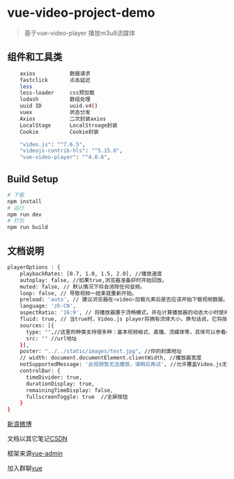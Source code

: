 # vue-video-project-demo
> 基于vue-video-player 播放m3u8流媒体
## 组件和工具类
``` bash
    axios           数据请求
    fastclick       点击延迟
    less
    less-loader     css预加载
    lodash          数组处理
    uuid ID         uuid.v4()
    vuex            状态分发
    Axios           二次封装axios
    LocalStage      LocalStroage封装
    Cookie          Cookie封装

    "video.js": "^7.6.5",
    "videojs-contrib-hls": "^5.15.0",
    "vue-video-player": "^4.0.6",
```
## Build Setup

``` bash
# 下载
npm install
# 运行
npm run dev
# 打包
npm run build
```
## 文档说明
``` bash
playerOptions : {
    playbackRates: [0.7, 1.0, 1.5, 2.0], //播放速度
    autoplay: false, //如果true,浏览器准备好时开始回放。
    muted: false, // 默认情况下将会消除任何音频。
    loop: false, // 导致视频一结束就重新开始。
    preload: 'auto', // 建议浏览器在<video>加载元素后是否应该开始下载视频数据。auto浏览器选择最佳行为,立即开始加载视频（如果浏览器支持）
    language: 'zh-CN',
    aspectRatio: '16:9', // 将播放器置于流畅模式，并在计算播放器的动态大小时使用该值。值应该代表一个比例 - 用冒号分隔的两个数字（例如"16:9"或"4:3"）
    fluid: true, // 当true时，Video.js player将拥有流体大小。换句话说，它将按比例缩放以适应其容器。
    sources: [{
      type: "",//这里的种类支持很多种：基本视频格式、直播、流媒体等，具体可以参看git网址项目
      src: "" //url地址
    }],
    poster: "../../static/images/test.jpg", //你的封面地址
    // width: document.documentElement.clientWidth, //播放器宽度
    notSupportedMessage: '此视频暂无法播放，请稍后再试', //允许覆盖Video.js无法播放媒体源时显示的默认信息。
    controlBar: {
      timeDivider: true,
      durationDisplay: true,
      remainingTimeDisplay: false,
      fullscreenToggle: true  //全屏按钮
    }
}
```
[新浪微博](http://weibo.com/818qizai898)

文档以其它笔记[CSDN](https://blog.csdn.net/u013216976)

框架来源[vue-admin](https://github.com/Apache-Ra/vue-admin.git)

加入群聊[vue](https://jq.qq.com/?_wv=1027&k=5Yz7hvq)
